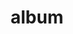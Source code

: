 ---
layout: album
resource: facebook
title: "album"
description: "masonry"
active: gallery
header-img: "img/gallery-bg.jpg"
album-title: "my 9th album"
images:
  - image_path: KIA/mix/1025756011920642_357058139_1025765768586333_4576735463749129638_n.jpg
  - image_path: KIA/mix/1025756018587308_357080489_1025765755253001_8804791216396051104_n.jpg
  - image_path: KIA/mix/1094800408349535_400367491_1094800405016202_7450936628299015074_n.jpg
  - image_path: KIA/mix/1161788181650757_431763296_1161789038317338_3782123773194483329_n.jpg
  - image_path: KIA/mix/1244226520073589_452910567_1244226523406922_8250317066238978848_n.jpg
  - image_path: KIA/mix/1612626249136418_279684717_1612627872469589_7042806872871534905_n.jpg
  - image_path: KIA/mix/1620296061702770_282046717_1620296055036104_1017907604851082501_n.jpg
  - image_path: KIA/mix/1727503357648706_311480087_1727503350982040_7067330564768626758_n.jpg
  - image_path: KIA/mix/1786947031704338_321070002_701356774696922_1433535507271058646_n.jpg
  - image_path: KIA/mix/1786947105037664_321846062_956901125288135_422668866572760570_n.jpg
  - image_path: KIA/mix/1786947138370994_320062100_1806065043108797_7849644687362658070_n.jpg
  - image_path: KIA/mix/1801787663553608_321940787_1261489094402006_8134250228634368290_n.jpg
  - image_path: KIA/mix/1801787673553607_325400642_3325405007713720_6750565968422113512_n.jpg
  - image_path: KIA/mix/1801787710220270_324571599_578411750370587_8141866021749550695_n.jpg
  - image_path: KIA/mix/1838939189838455_334957788_119808630931927_4815998441149738926_n.jpg
  - image_path: KIA/mix/1838939199838454_334972298_226608593160084_6957174728642814491_n.jpg
  - image_path: KIA/mix/1839597563105951_335069061_2906055906192281_388438044861146888_n.jpg
  - image_path: KIA/mix/1848994712166236_337704511_1150549932216940_2672899044680894361_n.jpg
  - image_path: KIA/mix/1849400922125615_337675902_1193558777975459_6616491937723230455_n.jpg
  - image_path: KIA/mix/1872181599847547_344565568_938143057301847_4145505884127731180_n.jpg
  - image_path: KIA/mix/1914680585597648_358108937_1914680535597653_4899850654591651895_n.jpg
  - image_path: KIA/mix/1914682648930775_359023325_1914682632264110_7991761495312221822_n.jpg
  - image_path: KIA/mix/1915297995535907_358494508_1915297992202574_9124420080660263647_n.jpg
  - image_path: KIA/mix/1926785994387107_363850162_1926785971053776_1031686328383546927_n.jpg
  - image_path: KIA/mix/1926786001053773_362941277_1926785967720443_3365713600720261972_n.jpg
  - image_path: KIA/mix/1926794211052952_362284023_1926794207719619_6469422455427291894_n.jpg
  - image_path: KIA/mix/1926794227719617_363413241_1926794201052953_6420696647365560567_n.jpg
  - image_path: KIA/mix/1926958027703237_364615896_1926958024369904_5570864430723124659_n.jpg
  - image_path: KIA/mix/1961309730934733_471478736_18369509806138291_1344863421266807785_n.jpg
  - image_path: KIA/mix/1961309737601399_471856711_18369509455138291_5107217000312883071_n.jpg
  - image_path: KIA/mix/2006750226390683_471676507_18369660973138291_2235767563512438495_n.jpg
  - image_path: KIA/mix/2006750229724016_471513409_18369660679138291_2796006731755832429_n.jpg
  - image_path: KIA/mix/2021222731610099_471422470_18369666493138291_3124603116009969868_n.jpg
  - image_path: KIA/mix/2026846007714438_419474292_2026846004381105_1189719545698304378_n.jpg
  - image_path: KIA/mix/2062340824164956_430858265_2062340820831623_2403040962755762772_n.jpg
  - image_path: KIA/mix/2110481606017544_442416588_2110483299350708_6625119096241067822_n.jpg
  - image_path: KIA/mix/2154453684953669_472355197_18370930708138291_2727178743013504295_n.jpg
  - image_path: KIA/mix/2154453688287002_472377181_18370930480138291_5098254932500834874_n.jpg
  - image_path: KIA/mix/2154453691620335_472365398_18370930543138291_4031007165179446331_n.jpg
  - image_path: KIA/mix/2154453701620334_472750569_18370930492138291_723547385143986872_n.jpg
  - image_path: KIA/mix/2254161154982921_468570824_2254161164982920_2509745323134234712_n.jpg
  - image_path: KIA/mix/2254161161649587_468542045_2254161168316253_1501707003124474251_n.jpg
  - image_path: KIA/mix/983771859452391_341628477_893720848557827_6102973842808754402_n.jpg
---